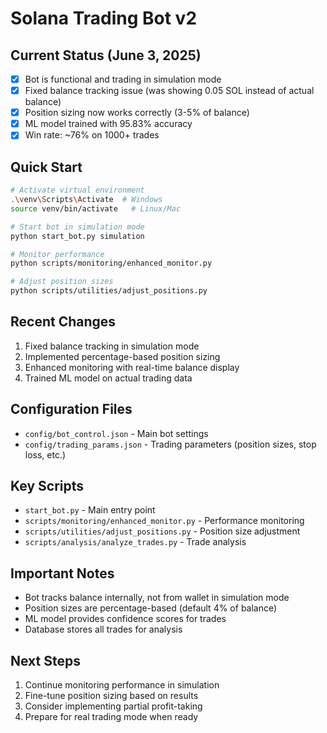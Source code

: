 # Solana Trading Bot v2

## Current Status (June 3, 2025)
- [x] Bot is functional and trading in simulation mode
- [x] Fixed balance tracking issue (was showing 0.05 SOL instead of actual balance)
- [x] Position sizing now works correctly (3-5% of balance)
- [x] ML model trained with 95.83% accuracy
- [x] Win rate: ~76% on 1000+ trades

## Quick Start
```bash
# Activate virtual environment
.\venv\Scripts\Activate  # Windows
source venv/bin/activate   # Linux/Mac

# Start bot in simulation mode
python start_bot.py simulation

# Monitor performance
python scripts/monitoring/enhanced_monitor.py

# Adjust position sizes
python scripts/utilities/adjust_positions.py
```

## Recent Changes
1. Fixed balance tracking in simulation mode
2. Implemented percentage-based position sizing
3. Enhanced monitoring with real-time balance display
4. Trained ML model on actual trading data

## Configuration Files
- `config/bot_control.json` - Main bot settings
- `config/trading_params.json` - Trading parameters (position sizes, stop loss, etc.)

## Key Scripts
- `start_bot.py` - Main entry point
- `scripts/monitoring/enhanced_monitor.py` - Performance monitoring
- `scripts/utilities/adjust_positions.py` - Position size adjustment
- `scripts/analysis/analyze_trades.py` - Trade analysis

## Important Notes
- Bot tracks balance internally, not from wallet in simulation mode
- Position sizes are percentage-based (default 4% of balance)
- ML model provides confidence scores for trades
- Database stores all trades for analysis

## Next Steps
1. Continue monitoring performance in simulation
2. Fine-tune position sizing based on results
3. Consider implementing partial profit-taking
4. Prepare for real trading mode when ready

